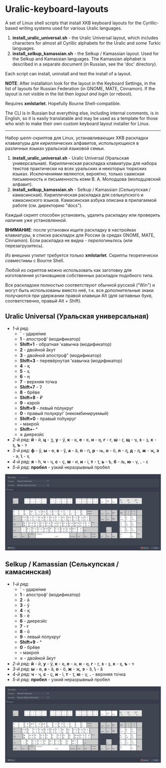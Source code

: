 # Uralic-keyboard-layouts

A set of Linux shell scripts that install XKB keyboard layouts for the Cyrillic-based writing systems used for various Uralic languages.

1. **install_uralic_universal.sh** - the Uralic Universal layout, which includes characters for almost all Cyrillic alphabets for the Uralic and some Turkic languages.
2. **install_selkup_kamassian.sh** - the Selkup / Kamassian layout. Used for the Selkup and Kamassian languages. The Kamassian alphabet is described in a separate document (in Russian, see the 'doc' directory).

Each script can install, uninstall and test the install of a layout.

**NOTE**: After installation look for the layout in the Keyboard Settings, in the list of layouts for Russian Federation (in GNOME, MATE, Cinnamon). If the layout is not visible in the list then *logout and login* (or reboot).

Requires **xmlstarlet**. Hopefully Bourne Shell-compatible.

The CLI is in Russian but everything else, including internal comments, is in English, so it is easily translatable and may be used as a template for those who wish to make their own custom keyboard layout installer for Linux.

---

Набор шелл-скриптов для Linux, устанавливающих XKB раскладки клавиатуры для кириллических алфавитов, использующихся в различных языках уральской языковой семьи.

1. **install_uralic_universal.sh** - Uralic Universal (Уральская универсальная). Кириллическая раскладка клавиатуры для набора текстов практически на всех уральских и некоторых тюркских языках. Исключениями являются, вероятно, только саамская письменность и письменность коми В. А. Молодцова (молодцовский алфавит).
2. **install_selkup_kamassian.sh** - Selkup / Kamassian (Селькупская / камасинская). Кириллическая раскладка для селькупского и камасинского языков. Камасинская азбука описана в прилагаемой работе (см. директорию "docs").

Каждый скрипт способен установить, удалить раскладку или проверить наличие уже установленной.

**ВНИМАНИЕ**: после установки ищите раскладку в настройках клавиатуры, в списке раскладок для России (в средах GNOME, MATE, Cinnamon). Если раскладка не видна - *перелогиньтесь* (или перезагрузитесь).

Из внешних утилит требуется только **xmlstarlet**. Скрипты теоретически совместимы с Bourne Shell.

Любой из скриптов можно использовать как заготовку для изготовления установщиков собственных раскладок подобного типа.

Все раскладоки полностью соответствуют обычной русской ("Win") и могут быть использованы вместо неё, т.к. все дополнительные знаки получаются при удержании правой клавиши Alt (для заглавных букв, соответственно, правый Alt + Shift).

## Uralic Universal (Уральская универсальная) ##

- *1-й ряд*:
    - **`** - ударе́ние
    - **1** - апострофʼ (модификатор)
    - **Shift+1** - обратная ʽкавычка (модификатор)
    - **2** - двойной а̋кут
    - **3** - двойной апострофˮ (модификатор)
    - **Shift+3** - перевёрнутая ʻкавычка (модификатор)
    - **4** - қ
    - **5** - ҳ
    - **6** - ң
    - **7** - верхняя то̇чка
    - **Shift+7** - ʔ
    - **8** - брӗве
    - **Shift+8** - ₽
    - **9** - каро̌н
    - **Shift+9** - левый по͑лукруг
    - **0** - правый полукругʾ (некомбинируемый)
    - **Shift+0** - правый по͗лукруг
    - **-** макро̄н
    - **Shift+-** ˣ
    - **=** диерезӥс
- *2-й ряд*: **й** - ӣ, **ц** - ӡ, **у** - ӱ, **к** - ӄ, **е** - є, **н** - ӈ, **г** - ғ, **ш** - ӷ, **щ** - ӌ, **з** - ҙ, **х** - ӽ, **ъ** - ɂ
- *3-й ряд*: **ф** - ӯ, **ы** - ө, **в** - ў, **а** - ӓ, **п** - ԥ, **р** - њ, **о** - ӧ, **л** - ԓ, **д** - ӆ, **ж** - җ, **э** - ә, **\\** - ҳ
- *4-й ряд*: **я** - һ, **ч** - ҷ, **c** - ҫ, **м** - ҥ, **и** - і, **т** - ҭ, **ь** - ҍ, **б** - љ, **ю** - ү, **.** - ԑ
- *5-й ряд*: **пробел** - узкий неразрывный пробел

![screenshot](screenshots/uralic_universal.png)

## Selkup / Kamassian (Селькупская / камасинская) ##

- *1-й ряд*:
    - **`** - ударе́ние
    - **1** - апострофʼ (модификатор)
    - **2** - ā
    - **3** - ӯ
    - **4** - қ
    - **5** - ē
    - **6** - диерезӥс
    - **7** - ғ
    - **8** - ō
    - **9** - левый по͑лукруг
    - **Shift+9** - ˣ
    - **0** - брӗве
    - **-** макро̄н
    - **=** - двойной а̋кут
- *2-й ряд*: **й** - ӣ, **у** - ӱ, **к** - ӄ, **е** - ә, **н** - ӈ, **г** - ӷ, **з** - ҙ, **х** - ӽ, **ъ** - ɂ
- *3-й ряд*: **ы** - ө, **а** - ӓ, **о** - ӧ, **ж** - җ, **э** - ӭ, **\\** - ă
- *4-й ряд*: **ч** - ҷ, **c** - ҫ, **и** - і, **т** - ҭ, **ю** - ү, **.** - верхняя то̇чка
- *5-й ряд*: **пробел** - узкий неразрывный пробел

![screenshot](screenshots/selkup_kamassian.png)
